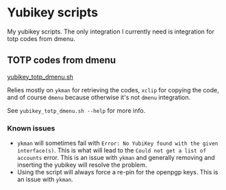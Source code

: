 # Yubikey scripts

My yubikey scripts. The only integration I currently need is integration for
totp codes from dmenu.

## TOTP codes from dmenu

[yubikey_totp_dmenu.sh](yubikey_totp_dmenu.sh)

Relies mostly on `ykman` for retrieving the codes, `xclip` for copying the
code, and of course `dmenu` because otherwise it's not `dmenu` integration.

See `yubikey_totp_dmenu.sh --help` for more info.

### Known issues

- `ykman` will sometimes fail with `Error: No YubiKey found with the given
  interface(s)`. This is what will lead to the `Could not get a list of
  accounts` error. This is an issue with `ykman` and generally removing and
  inserting the yubikey will resolve the problem.
- Using the script will always force a re-pin for the openpgp keys. This is an
  issue with `ykman`.

